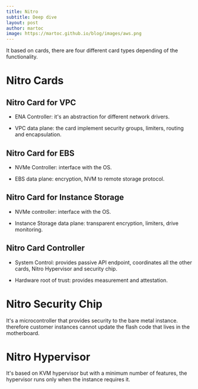 ```yaml
---
title: Nitro
subtitle: Deep dive
layout: post
author: martoc
image: https://martoc.github.io/blog/images/aws.png
---
```


It based on cards, there are four different card types depending of the
functionality.

# Nitro Cards

## Nitro Card for VPC

* ENA Controller: it's an abstraction for different network drivers.

* VPC data plane: the card implement security groups, limiters, routing and
encapsulation.

## Nitro Card for EBS

* NVMe Controller: interface with the OS.

* EBS data plane: encryption, NVM to remote storage protocol.

## Nitro Card for Instance Storage

* NVMe controller: interface with the OS.

* Instance Storage data plane: transparent encryption, limiters, drive
monitoring.

## Nitro Card Controller

* System Control: provides passive API endpoint, coordinates all the other
cards, Nitro Hypervisor and security chip.

* Hardware root of trust: provides measurement and attestation.

# Nitro Security Chip

It's a microcontroller that provides security to the bare metal instance.
therefore customer instances cannot update the flash code that lives in the
motherboard.

# Nitro Hypervisor

It's based on KVM hypervisor but with a minimum number of features, the
hypervisor runs only when the instance requires it.
